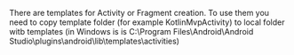 There are templates for Activity or Fragment creation. To use them you need to copy template folder (for example KotlinMvpActivity) to local folder witb templates (in Windows is is C:\Program Files\Android\Android Studio\plugins\android\lib\templates\activities)